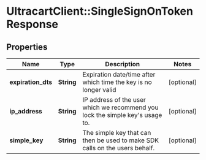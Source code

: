 # UltracartClient::SingleSignOnTokenResponse

## Properties
Name | Type | Description | Notes
------------ | ------------- | ------------- | -------------
**expiration_dts** | **String** | Expiration date/time after which time the key is no longer valid | [optional] 
**ip_address** | **String** | IP address of the user which we recommend you lock the simple key&#39;s usage to. | [optional] 
**simple_key** | **String** | The simple key that can then be used to make SDK calls on the users behalf. | [optional] 


